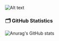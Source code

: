 ![Alt text]([[https://assets.digitalocean.com/articles/alligator/boo.svg](https://media.discordapp.net/attachments/733405117000319016/1259970476151799929/dxfcvbimage.png?ex=668d9e72&is=668c4cf2&hm=28e3172a9fd4c54d7c3947b4b88ac61bd90dfb19e3e0e93787c6002d30e877ec&=&format=webp&quality=lossless)](https://cdn.discordapp.com/attachments/733405117000319016/1259970902368714842/Thumbnail.png?ex=668d9ed8&is=668c4d58&hm=a1124caf12941816ab51d34b2e6e20f2db44074c34477876bfbb11a8deaee87b&))
### 🗂️ GitHub Statistics
![Anurag's GitHub stats](https://github-readme-stats.vercel.app/api?username=Kiwious&show_icons=true&theme=dark)



<!--
**Kiwious/Kiwious** is a ✨ _special_ ✨ repository because its `README.md` (this file) appears on your GitHub profile.

Here are some ideas to get you started:

- 🔭 I’m currently working on ...
- 🌱 I’m currently learning ...
- 👯 I’m looking to collaborate on ...
- 🤔 I’m looking for help with ...
- 💬 Ask me about ...
- 📫 How to reach me: ...
- 😄 Pronouns: ...
- ⚡ Fun fact: ...
-->
